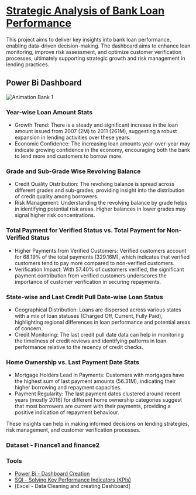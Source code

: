 # [Strategic Analysis of Bank Loan Performance](https://rushikeshpatil23.github.io/Strategic-Analysis-of-Bank-Loan-Performance/)

 This project aims to deliver key insights into bank loan performance, enabling data-driven decision-making. The dashboard aims to enhance loan monitoring, improve risk assessment, and optimize customer verification processes, ultimately supporting strategic growth and risk management in lending practices.

##  Power Bi Dashboard
![Animation Bank 1](https://github.com/RushikeshPatil23/Strategic-Analysis-of-Bank-Loan-Performance/assets/169757781/898af6a8-b61b-48b9-86f5-ceded8c55ab6)

### Year-wise Loan Amount Stats
- Growth Trend: There is a steady and significant increase in the loan amount issued from 2007 (2M) to 2011 (261M), suggesting a robust expansion in lending activities over these years.
- Economic Confidence: The increasing loan amounts year-over-year may indicate growing confidence in the economy, encouraging both the bank to lend more and customers to borrow more.

### Grade and Sub-Grade Wise Revolving Balance
- Credit Quality Distribution: The revolving balance is spread across different grades and sub-grades, providing insight into the distribution of credit quality among borrowers.
- Risk Management: Understanding the revolving balance by grade helps in identifying potential risk areas. Higher balances in lower grades may signal higher risk concentrations.

### Total Payment for Verified Status vs. Total Payment for Non-Verified Status
- Higher Payments from Verified Customers: Verified customers account for 68.19% of the total payments (329.16M), which indicates that verified customers tend to pay more compared to non-verified customers.
- Verification Impact: With 57.40% of customers verified, the significant payment contribution from verified customers underscores the importance of customer verification in securing repayments.

### State-wise and Last Credit Pull Date-wise Loan Status
- Geographical Distribution: Loans are dispersed across various states with a mix of loan statuses (Charged Off, Current, Fully Paid), highlighting regional differences in loan performance and potential areas of concern.
- Credit Monitoring: The last credit pull date data can help in monitoring the timeliness of credit reviews and identifying patterns in loan performance relative to the recency of credit checks.

### Home Ownership vs. Last Payment Date Stats
- Mortgage Holders Lead in Payments: Customers with mortgages have the highest sum of last payment amounts (56.31M), indicating their higher borrowing and repayment capacities.
- Payment Regularity: The last payment dates clustered around recent years (mostly 2016) for different home ownership categories suggest that most borrowers are current with their payments, providing a positive indication of repayment behaviour.

These insights can help in making informed decisions on lending strategies, risk management, and customer verification processes.

### Dataset - Finance1 and finance2

### Tools 
  - [Power Bi - Dashboard Creation](https://github.com/RushikeshPatil23/Strategic-Analysis-of-Bank-Loan-Performance/blob/main/bank%20project.pbix)
  - [SQl - Solving Key Performance Indicators (KPIs)](https://github.com/RushikeshPatil23/Strategic-Analysis-of-Bank-Loan-Performance/blob/main/SQL%20KPIs.sql)
  - [Excel - Data Cleaning and creating Dashboard]
 



